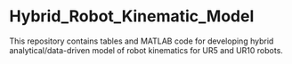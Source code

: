# Hybrid_Robot_Kinematic_Model

This repository contains tables and MATLAB code for developing hybrid analytical/data-driven model of robot kinematics for UR5 and UR10 robots.
